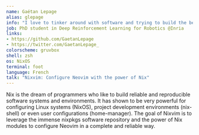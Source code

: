 ```yaml
---
name: Gaétan Lepage
alias: glepage
info: "I love to tinker around with software and trying to build the best development environment. I contribute to the Nix ecosystem to make it even better !"
job: PhD student in Deep Reinforcement Learning for Robotics @Inria
links:
- https://github.com/GaetanLepage
- https://twitter.com/GaetanLepage_
colorscheme: gruvbox
shell: zsh
os: NixOS
terminal: foot
language: French
talk: "Nixvim: Configure Neovim with the power of Nix"
---
```


Nix is the dream of programmers who like to build reliable and reproducible software systems and environments.
It has shown to be very powerful for configuring Linux systems (NixOS), project development environments (nix-shell) or even user configurations (home-manager).
The goal of Nixvim is to leverage the immense nixpkgs software repository and the power of Nix modules to configure Neovim in a complete and reliable way.
